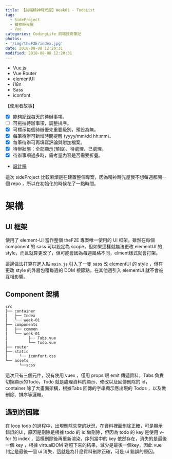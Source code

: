 ```yaml
---
title: 【前端精神時光屋】Week01 - TodoList
tag:
  - SideProject
  - 精神時光屋
  - Vue
categories: CodingLife 前端技術筆記
photos:
- '/img/theF2E/index.jpg'
date: 2018-08-08 12:20:31
modified: 2018-08-08 12:20:31
---
```


- Vue.js
- Vue Router
- elementUI
- i18n
- Sass
- iconfont

<!--more-->

【使用者故事】
- [x] 能夠紀錄每天的待辦事項。
- [ ] 可拖拉待辦事項，調整排序。
- [x] 可標示每個待辦優先重要級別，預設為無。
- [x] 每筆待辦可新增時間提醒 (yyyy/mm/dd hh:mm)。
- [x] 每筆待辦可再填寫評論與附加檔案。
- [x] 待辦狀態：全部顯示(預設)、待處理、已處理。
- [x] 待辦事項過多時，需考量內容是否需要折疊。

- [設計稿](https://bit.ly/2HfaR2M)

這次 sideProject 比較麻煩是在建置整個專案，因為精神時光屋我不想每週都開一個 repo ，所以在初始化的時候花了一點時間。

# 架構
## UI 框架

使用了 element-UI 當作整個 theF2E 專案唯一使用的 UI 框架，雖然在每個 component 的 sass 可以設定為 scope，但如果這樣就無法更改 elementUI 的 style，而且就算更改了，但可能會因為每週風格不同，elment樣式就會打架。

這邊做法打算在進入點 `main.js` 引入了一隻 sass 改 elementUI 的 style ，但在更改 style 的外層包覆每週的 DOM 根節點，在其他週引入 elementUI 就不會被互相影響。

## Component 架構

```
src
├── container
|   ├── Index
|   └── week-01 
├── components
|   ├── common
|   └── week-01
|         ├── Tabs.vue
|         └── Todo.vue
├── router         
├── static   
|     └── iconfont.css
└── assets
      └──scss
```

這次只有三個元件，沒有使用 vuex ，僅用 props 跟 emit 傳遞資料，Tabs 負責切換顯示的Todo，Todo 就是處理資料的顯示、修改以及回傳刪除的 id， container 除了大畫面架構，根據Tabs 回傳的字串顯示應出現的 Todos ，以及做刪除、排序等邏輯。

## 遇到的困難

在 loop todo 的過程中，出現刪除失常的狀況，在資料裡面刪除正確，可是顯示錯誤的UI，原因是刪除是根據 todo 的 id 做刪除，但因為 todo 的 key 是使用 v-for 的 index ，這樣刪除後再重新渲染，序列當中的 key 依然存在，消失的是最後一個 key ，根據 virtualDOM 對照下來的結果，減少是最後一個key，因此 vue 判定是最後一個 ui 消失，這就是為什麼資料刪除正確，可是 ui 錯誤的原因。